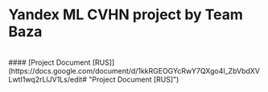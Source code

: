 # Yandex ML CVHN project by Team Baza

<br>
#### [Project Document [RUS]](https://docs.google.com/document/d/1kkRGEOGYcRwY7QXgo4I_ZbVbdXVLwtI1wq2rLlJV1Ls/edit# "Project Document [RUS]")
